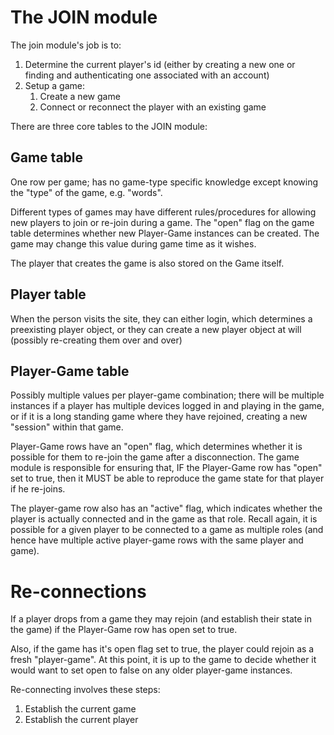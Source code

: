 # The JOIN module
The join module's job is to:

1. Determine the current player's id (either by creating a new one or finding
   and authenticating one associated with an account)
2. Setup a game:
   1. Create a new game
   1. Connect or reconnect the player with an existing game

There are three core tables to the JOIN module:

## Game table
One row per game; has no game-type specific knowledge except knowing the "type"
of the game, e.g. "words".

Different types of games may have different rules/procedures for allowing new
players to join or re-join during a game.  The "open" flag on the game table
determines whether new Player-Game instances can be created.  The game may
change this value during game time as it wishes.

The player that creates the game is also stored on the Game itself.

## Player table
When the person visits the site, they can either login, which determines a
preexisting player object, or they can create a new player object at will
(possibly re-creating them over and over)

## Player-Game table
Possibly multiple values per player-game combination; there will be multiple
instances if a player has multiple devices logged in and playing in the game,
or if it is a long standing game where they have rejoined, creating a new
"session" within that game.

Player-Game rows have an "open" flag, which determines whether it is possible
for them to re-join the game after a disconnection.  The game module is
responsible for ensuring that, IF the Player-Game row has "open" set to true,
then it MUST be able to reproduce the game state for that player if he re-joins.

The player-game row also has an "active" flag, which indicates whether the
player is actually connected and in the game as that role.  Recall again, it is
possible for a given player to be connected to a game as multiple roles (and
hence have multiple active player-game rows with the same player and game).

# Re-connections
If a player drops from a game they may rejoin (and establish their state in the
game) if the Player-Game row has open set to true.

Also, if the game has it's open flag set to true, the player could rejoin as a
fresh "player-game".  At this point, it is up to the game to decide whether it
would want to set open to false on any older player-game instances.

Re-connecting involves these steps:
1. Establish the current game
2. Establish the current player

